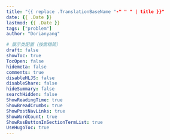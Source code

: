 ```yaml
---
title: "{{ replace .TranslationBaseName "-" " " | title }}"
date: {{ .Date }}
lastmod: {{ .Date }}
tags: ["problem"]
author: "Dorianyang"

# 展示类配置（按需精简）
draft: false
showToc: true
TocOpen: false
hidemeta: false
comments: true
disableHLJS: false
disableShare: false
hideSummary: false
searchHidden: false
ShowReadingTime: true
ShowBreadCrumbs: true
ShowPostNavLinks: true
ShowWordCount: true
ShowRssButtonInSectionTermList: true
UseHugoToc: true
---
```

